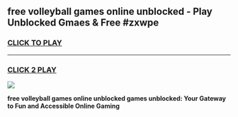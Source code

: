 
## free volleyball games online unblocked - Play Unblocked Gmaes & Free #zxwpe
<h3>
<a href="https://premium.freeplayer.one?title=free_volleyball_games_online_unblocked&ref=03M">CLICK TO PLAY</a></h3>
<hr>

<h3>
<a href="https://premium.freeplayer.one?title=free_volleyball_games_online_unblocked&ref=03M">CLICK 2 PLAY</a>
  
</h3>

<a href="https://premium.freeplayer.one?title=free_volleyball_games_online_unblocked&ref=03M"><img src="https://clearcache.store/games.png"></a>


**free volleyball games online unblocked games unblocked: Your Gateway to Fun and Accessible Online Gaming**
